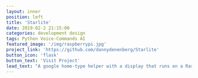 ```yaml
---
layout: inner
position: left
title: 'Starlite'
date: 2019-02-2 21:15:00
categories: development design
tags: Python Voice-Commands AI
featured_image: '/img/raspberrypi.jpg'
project_link: 'https://github.com/dannydenenberg/Starlite'
button_icon: 'flask'
button_text: 'Visit Project'
lead_text: "A google home-type helper with a display that runs on a Raspberry Pi."
---
```

